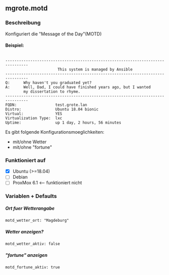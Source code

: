 ## mgrote.motd

### Beschreibung
Konfiguriert die "Message of the Day"(MOTD)
#### Beispiel:
```

--------------------------------------------------------------------------------
                       This system is managed by Ansible
--------------------------------------------------------------------------------
Q:      Why haven't you graduated yet?
A:      Well, Dad, I could have finished years ago, but I wanted
        my dissertation to rhyme.
--------------------------------------------------------------------------------
FQDN:                 test.grote.lan
Distro:               Ubuntu 18.04 bionic
Virtual:              YES
Virtualization Type:  lxc
Uptime:               up 1 day, 2 hours, 56 minutes

```

Es gibt folgende Konfigurationsmoeglichkeiten:
- mit/ohne Wetter
- mit/ohne "fortune"


### Funktioniert auf
- [x] Ubuntu (>=18.04)
- [ ] Debian
- [ ] ProxMox 6.1 <-- funktioniert nicht

### Variablen + Defaults
##### Ort fuer Wetterangabe
`motd_wetter_ort: "Magdeburg"`
##### Wetter anzeigen?
`motd_wetter_aktiv: false`
##### "fortune" anzeigen
`motd_fortune_aktiv: true`
